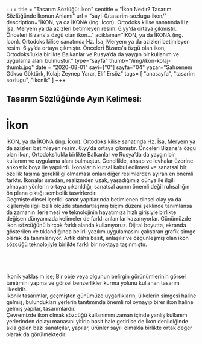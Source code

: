 +++
title = "Tasarım Sözlüğü: İkon"
seotitle = "İkon Nedir? Tasarım Sözlüğünde İkonun Anlamı"
url = "sayi-0/tasarim-sozlugu-ikon/"
description="İKON, ya da İKONA (ing. İcon). Ortodoks kilise sanatında Hz. İsa, Meryem ya da azizleri betimleyen resim.  6.yy’da ortaya çıkmıştır. Önceleri Bizans'a özgü olan ikon..."
aciklama="İKON, ya da İKONA (ing. İcon). Ortodoks kilise sanatında Hz. İsa, Meryem ya da azizleri betimleyen resim.  6.yy’da ortaya çıkmıştır. Önceleri Bizans'a özgü olan ikon, Ortodoks’lukla birlikte Balkanlar ve Rusya’da da yaygın bir kullanım ve uygulama alanı bulmuştur."
type="sayfa"
thumb="/img/ikon-kolaj-thumb.jpg"
date = "2020-08-01"
sayi=["0"]
sayfa="04"
yazar="Şahsenem Göksu Göktürk, Kolaj: Zeynep Yarar, Elif Ersöz"
tags= [
  "anasayfa", "tasarim sozlugu", "ikonik"
]
+++
<a href="/sayi-0/ekoloji-nedir-surdurulebilir-tasarim/" id="next"></a>
<div class="container">
<h2>Tasarım Sözlüğünde Ayın Kelimesi:</h2>
<h1>İkon</h1>
    <div class="row">
        <div class="col-md-4">
        İKON, ya da İKONA (ing. İcon). Ortodoks kilise sanatında Hz. İsa, Meryem ya da azizleri betimleyen resim.  6.yy’da ortaya çıkmıştır. Önceleri Bizans'a özgü olan ikon, Ortodoks’lukla birlikte Balkanlar ve Rusya’da da yaygın bir kullanım ve uygulama alanı bulmuştur. Genellikle, ahşap ve levhalar üzerine ankostik boya ile yapılırdı. İkonaların kutsal kabul edilmesi ve sanatsal bir özellik taşıma gerekliliği olmaması onları diğer resimlerden ayıran en önemli farktır. İkonalar sıradan, realizmden uzak, yaşadığımız dünya ile ilgili olmayan yönlerin ortaya çıkarıldığı, sanatsal açının önemli değil ruhsallığın ön plana çıktığı sembolik tasvirlerdir.
        </div>
        <div class="col-md-4"><img class="img-fluid" src="/img/ikon-kolaj-2.jpg" alt=""></div>
        <div class="col-md-4">
        Geçmişte dinsel içerikli sanat yapıtlarında betimlenen dinsel olay ya da kişileriyle ilgili belli ölçüde standartlaşmış biçim düzeni şeklinde tanımlansa da zamanın ilerlemesi ve teknolojinin hayatımıza hızlı girişiyle birlikte değişen dünyamızda kelimeler de farklı anlamlar kazanıyorlar. Günümüzde ikon sözcüğünü birçok farklı alanda kullanıyoruz. Dijital boyutta, ekranda gösterilen ve tıklandığında belirli yazılım uygulamasını çalıştıran grafik simge olarak da tanımlanıyor. Artık daha basit, anlaşılır ve özgünleşmiş olan ikon sözcüğü teknolojiyle birlikte farklı bir noktaya taşınmıştır.
        </div>
    </div>
    <div class="row">
        <div class="col-md-8"><img class="img-fluid" src="/img/ikon-kolaj.jpg" alt=""></div>
        <div class="col-md-4"><br><br><br><br>İkonik yaklaşım ise; Bir obje veya olgunun belirgin görünümlerinin görsel tanıtımını yapma ve görsel benzerlikler kurma yolunu kullanan tasarım ilkesidir.
            <br> İkonik tasarımlar, geçmişten günümüze uygarlıkların, ülkelerin simgesi haline gelmiş, bulundukları yerlerin tanıtımında önemli rol oynayıp birer ikon haline gelmiş yapılar, tasarımlardır.
         <br> Çevremizde ikon olmak sözcüğü kullanımını zaman içinde yanlış kullanım yerlerinden dolayı manasını yitirip basit hale getirilse de İkon denildiğinde akla gelen bazı sanatçılar, yapılar, ürünler sayılı olmakla birlikte ortak değer olarak da görülmektedir.      
        </div>
    </div>
</div>